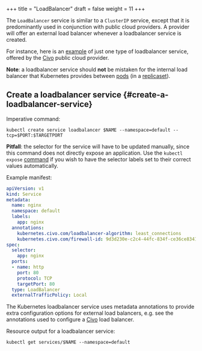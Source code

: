 +++
title = "LoadBalancer"
draft = false
weight = 11
+++

The `LoadBalancer` service is similar to a `ClusterIP` service, except that it is predominantly used in conjunction with public cloud providers. A provider will offer an external load balancer whenever a loadbalancer service is created.

For instance, here is an [example](https://www.civo.com/learn/managing-external-load-balancers-on-civo) of just one type of loadbalancer service, offered by the [Civo](https://civo.com/) public cloud provider.

**Note**: a loadbalancer service should **not** be mistaken for the internal load balancer that Kubernetes provides between [pods](/portfolio/kubernetes/pod/) (in a [replicaset](/portfolio/kubernetes/replicaset/)).


## Create a loadbalancer service {#create-a-loadbalancer-service}

Imperative command:

```shell
kubectl create service loadbalancer $NAME --namespace=default --tcp=$PORT:$TARGETPORT
```

**Pitfall**: the selector for the service will have to be updated manually, since this command does not directly expose an application. Use the `kubectl expose` [command](/portfolio/kubernetes/exposing/) if you wish to have the selector labels set to their correct values automatically.

Example manifest:

```yaml { linenos=inline, hl_lines=["9-10","19-20"] }
apiVersion: v1
kind: Service
metadata:
  name: nginx
  namespace: default
  labels:
    app: nginx
  annotations:
    kubernetes.civo.com/loadbalancer-algorithm: least_connections
    kubernetes.civo.com/firewall-id: 9d3d230e-c2c4-44fc-834f-ce36ce83419f
spec:
  selector:
    app: nginx
  ports:
  - name: http
    port: 80
    protocol: TCP
    targetPort: 80
  type: LoadBalancer
  externalTrafficPolicy: Local
```

The Kubernetes loadbalancer service uses metadata annotations to provide extra configuration options for external load balancers, e.g. see the annotations used to configure a [Civo](https://www.civo.com/docs/kubernetes/load-balancers) load balancer.

Resource output for a loadbalancer service:

```shell
kubectl get services/$NAME --namespace=default
```
